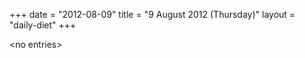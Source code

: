 +++
date = "2012-08-09"
title = "9 August 2012 (Thursday)"
layout = "daily-diet"
+++

<p>&lt;no entries&gt;</p>